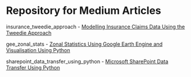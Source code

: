 # Repository for Medium Articles

insurance_tweedie_approach - [Modelling Insurance Claims Data Using the Tweedie Approach](https://medium.com/@wardarahim25/modelling-insurance-claims-data-using-the-tweedie-approach-94db8b14bfb5)

gee_zonal_stats - [Zonal Statistics Using Google Earth Engine and Visualisation Using Python](https://medium.com/@wardarahim25/zonal-statistics-using-google-earth-engine-and-visualisation-using-python-fb74cc1b1efc)

sharepoint_data_transfer_using_python - [Microsoft SharePoint Data Transfer Using Python](https://medium.com/@wardarahim25/microsoft-sharepoint-data-transfer-using-python-a7c2721392c)
